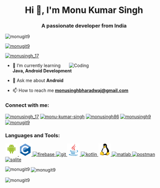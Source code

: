 <h1 align="center">Hi 👋, I'm Monu Kumar Singh</h1>
<h3 align="center">A passionate developer from India</h3>


<p align="left"> <img src="https://komarev.com/ghpvc/?username=monugit9&label=Profile%20views&color=0e75b6&style=flat" alt="monugit9" /> </p>

<p align="left"> <a href="https://github.com/ryo-ma/github-profile-trophy"><img src="https://github-profile-trophy.vercel.app/?username=monugit9" alt="monugit9" /></a> </p>

<p align="left"> <a href="https://twitter.com/monusingh_17" target="blank"><img src="https://img.shields.io/twitter/follow/monusingh_17?logo=twitter&style=for-the-badge" alt="monusingh_17" /></a> </p>
<img align="right" alt="Coding" width="300" src="https://ih1.redbubble.net/image.3513824038.8047/st,small,507x507-pad,600x600,f8f8f8.jpg">

- 🌱 I’m currently learning **Java, Android Development**

- 💬 Ask me about **Android**

- 📫 How to reach me **monusinghbharadwaj@gmail.com**

<h3 align="left">Connect with me:</h3>
<p align="left">
<a href="https://twitter.com/monusingh_17" target="blank"><img align="center" src="https://raw.githubusercontent.com/rahuldkjain/github-profile-readme-generator/master/src/images/icons/Social/twitter.svg" alt="monusingh_17" height="30" width="40" /></a>
<a href="https://linkedin.com/in/monu-kumar-singh" target="blank"><img align="center" src="https://raw.githubusercontent.com/rahuldkjain/github-profile-readme-generator/master/src/images/icons/Social/linked-in-alt.svg" alt="monu-kumar-singh" height="30" width="40" /></a>
<a href="https://www.codechef.com/users/monusingh86" target="blank"><img align="center" src="https://cdn.jsdelivr.net/npm/simple-icons@3.1.0/icons/codechef.svg" alt="monusingh86" height="30" width="40" /></a>
<a href="https://codeforces.com/profile/monusingh9" target="blank"><img align="center" src="https://raw.githubusercontent.com/rahuldkjain/github-profile-readme-generator/master/src/images/icons/Social/codeforces.svg" alt="monusingh9" height="30" width="40" /></a>
<a href="https://www.leetcode.com/monugit9" target="blank"><img align="center" src="https://raw.githubusercontent.com/rahuldkjain/github-profile-readme-generator/master/src/images/icons/Social/leet-code.svg" alt="monugit9" height="30" width="40" /></a>
</p>

<h3 align="left">Languages and Tools:</h3>
<p align="left"> <a href="https://developer.android.com" target="_blank" rel="noreferrer"> <img src="https://raw.githubusercontent.com/devicons/devicon/master/icons/android/android-original-wordmark.svg" alt="android" width="40" height="40"/> </a> <a href="https://www.cprogramming.com/" target="_blank" rel="noreferrer"> <img src="https://raw.githubusercontent.com/devicons/devicon/master/icons/c/c-original.svg" alt="c" width="40" height="40"/> </a> <a href="https://firebase.google.com/" target="_blank" rel="noreferrer"> <img src="https://www.vectorlogo.zone/logos/firebase/firebase-icon.svg" alt="firebase" width="40" height="40"/> </a> <a href="https://git-scm.com/" target="_blank" rel="noreferrer"> <img src="https://www.vectorlogo.zone/logos/git-scm/git-scm-icon.svg" alt="git" width="40" height="40"/> </a> <a href="https://www.java.com" target="_blank" rel="noreferrer"> <img src="https://raw.githubusercontent.com/devicons/devicon/master/icons/java/java-original.svg" alt="java" width="40" height="40"/> </a> <a href="https://kotlinlang.org" target="_blank" rel="noreferrer"> <img src="https://www.vectorlogo.zone/logos/kotlinlang/kotlinlang-icon.svg" alt="kotlin" width="40" height="40"/> </a> <a href="https://www.linux.org/" target="_blank" rel="noreferrer"> <img src="https://raw.githubusercontent.com/devicons/devicon/master/icons/linux/linux-original.svg" alt="linux" width="40" height="40"/> </a> <a href="https://www.mathworks.com/" target="_blank" rel="noreferrer"> <img src="https://upload.wikimedia.org/wikipedia/commons/2/21/Matlab_Logo.png" alt="matlab" width="40" height="40"/> </a> <a href="https://postman.com" target="_blank" rel="noreferrer"> <img src="https://www.vectorlogo.zone/logos/getpostman/getpostman-icon.svg" alt="postman" width="40" height="40"/> </a> <a href="https://www.sqlite.org/" target="_blank" rel="noreferrer"> <img src="https://www.vectorlogo.zone/logos/sqlite/sqlite-icon.svg" alt="sqlite" width="40" height="40"/> </a> </p>

<p><img align="left" src="https://github-readme-stats.vercel.app/api/top-langs?username=monugit9&show_icons=true&locale=en&layout=compact" alt="monugit9" /></p>

<p>&nbsp;<img align="center" src="https://github-readme-stats.vercel.app/api?username=monugit9&show_icons=true&locale=en" alt="monugit9" /></p>

<p><img align="center" src="https://github-readme-streak-stats.herokuapp.com/?user=monugit9&" alt="monugit9" /></p>
